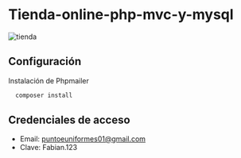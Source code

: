 # Tienda-online-php-mvc-y-mysql
![tienda](https://github.com/ANDAKI85/Punto-E-Uniformes.git)

## Configuración

Instalación de Phpmailer

```bash
  composer install
```
    
## Credenciales de acceso
- Email: puntoeuniformes01@gmail.com
- Clave: Fabian.123
